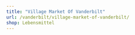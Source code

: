 ```yaml
---
title: "Village Market Of Vanderbilt"
url: /vanderbilt/village-market-of-vanderbilt/
shop: Lebensmittel
---
```

